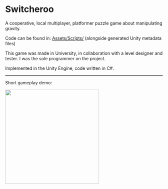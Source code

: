 # Switcheroo
A cooperative, local multiplayer, platformer puzzle game about manipulating gravity.

Code can be found in: [Assets/Scripts/](./Assets/Scripts/) (alongside generated Unity metadata files)

This game was made in University, in collaboration with a level designer and tester.
I was the sole programmer on the project.

Implemented in the Unity Engine, code written in C#.

---
Short gameplay demo:

[<img src="https://img.youtube.com/vi/G-zuqKuAeQM/hqdefault.jpg" width="300"
/>](https://www.youtube.com/embed/G-zuqKuAeQM)
